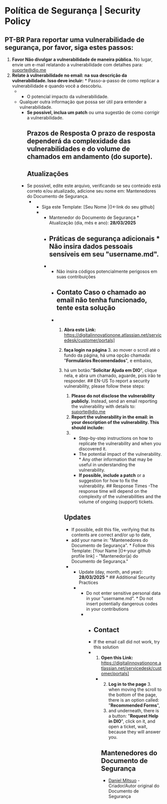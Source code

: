 # Política de Segurança | Security Policy 
## PT-BR Para reportar uma vulnerabilidade de segurança, por favor, siga estes passos: 
1.  **Favor Não divulgar a vulnerabilidade de maneira pública.** No lugar, envie um e-mail relatando a vulnerabilidade com detalhes para: <suporte@dio.me>
2.    **Relate à vulnerabilidade no email: na sua descrição da vulnerabilidade. Isso deve incluir:**
    * Passo-a-passo de como replicar a vulnerabilidade e quando você a descobriu.
        * * O potencial impacto da vulnerabilidade.
      * Qualquer outra informação que possa ser útil para entender a vulnerabilidade.
        *   **Se possível, inclua um patch** ou uma sugestão de como corrigir a vulnerabilidade.
            ## Prazos de Resposta O prazo de resposta dependerá da complexidade das vulnerabilidades e do volume de chamados em andamento (do suporte).
            ## Atualizações
          * Se possível, edite este arquivo, verificando se seu conteúdo está correto e/ou atualizado, adicione seu nome em: Mantenedores do Documento de Segurança.
              * * Siga este Template: [Seu Nome |()<-link do seu github]
                * - Mantenedor do Documento de Segurança * Atualização (dia, mês e ano): **28/03/2025**
                  - ## Práticas de segurança adicionais * Não insira dados pessoais sensíveis em seu "username.md".
                  - * Não insira códigos potencialmente perigosos em suas contribuições
                    * ## Contato Caso o chamado ao email não tenha funcionado, tente esta solução
                    * 1. **Abra este Link:** https://digitalinnovationone.atlassian.net/servicedesk/customer/portals]
                      2.  **faça login na página** 3. ao mover o scroll até o fundo da página, há uma opção chamada: "**Formulários Recomendados**", e embaixo,
                         3. há um botão:"**Solicitar Ajuda em DIO**", clique nela, e abra um chamado, aguarde, pois irão te responder.
                          ## EN-US To report a security vulnerability, please follow these steps:
                           
                            1. **Please do not disclose the vulnerability publicly.** Instead, send an email reporting the vulnerability with details to: <suporte@dio.me>
                            2. **Report the vulnerability in the email: in your description of the vulnerability. This should include:**
                            3. * Step-by-step instructions on how to replicate the vulnerability and when you discovered it.
                                * The potential impact of the vulnerability. * Any other information that may be useful in understanding the vulnerability.
                                 *  **If possible, include a patch** or a suggestion for how to fix the vulnerability.
                                   ## Response Times
                                    -The response time will depend on the complexity of the vulnerabilities and the volume of ongoing (support) tickets.
                              ## Updates
                            * If possible, edit this file, verifying that its contents are correct and/or up to date,
                            * add your name in: "Mantenedores do Documento de Segurança". * Follow this Template: [Your Name |()<-your github profile link] - "Mantenedor(a) do Documento de Segurança."
                            * * Update (day, month, and year): **28/03/2025** * ## Additional Security Practices
                              * * Do not enter sensitive personal data in your "username.md". * Do not insert potentially dangerous codes in your contributions
                                * * ## Contact
                                  * If the email call did not work, try this solution
                                  * 1. **Open this Link:** https://digitalinnovationone.atlassian.net/servicedesk/customer/portals]
                                     * 2. **Log in to the page** 3. when moving the scroll to the bottom of the page, there is an option called: "**Recommended Forms**",
                                       3. and underneath, there is a button: "**Request Help in DIO**", click on it, and open a ticket, wait, because they will answer you.
                                        ## Mantenedores do Documento de Segurança
                                          - [Daniel Mitsuo](https://www.github.com/DanMit-Dev) - Criador/Autor original do Documento de Segurança

